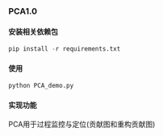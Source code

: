 ### PCA1.0

#### 安装相关依赖包
~~~python
pip install -r requirements.txt
~~~
#### 使用
~~~ python
python PCA_demo.py
~~~
#### 实现功能
PCA用于过程监控与定位(贡献图和重构贡献图)
